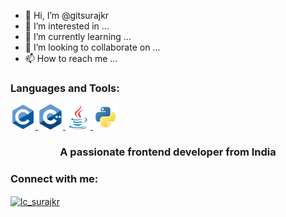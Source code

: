 - 👋 Hi, I’m @gitsurajkr
- 👀 I’m interested in ...
- 🌱 I’m currently learning ...
- 💞️ I’m looking to collaborate on ...
- 📫 How to reach me ...

<!---
gitsurajkr/gitsurajkr is a ✨ special ✨ repository because its `README.md` (this file) appears on your GitHub profile.
You can click the Preview link to take a look at your changes.

<!........<h3 align="center">A passionate frontend developer from India</h3>

<h3 align="left">Connect with me:</h3>
<p align="left"> --->
</p>

<h3 align="left">Languages and Tools:</h3>
<p align="left"> <a href="https://www.cprogramming.com/" target="_blank" rel="noreferrer"> <img src="https://raw.githubusercontent.com/devicons/devicon/master/icons/c/c-original.svg" alt="c" width="40" height="40"/> </a> <a href="https://www.w3schools.com/cpp/" target="_blank" rel="noreferrer"> <img src="https://raw.githubusercontent.com/devicons/devicon/master/icons/cplusplus/cplusplus-original.svg" alt="cplusplus" width="40" height="40"/> </a> <a href="https://www.java.com" target="_blank" rel="noreferrer"> <img src="https://raw.githubusercontent.com/devicons/devicon/master/icons/java/java-original.svg" alt="java" width="40" height="40"/> </a> <a href="https://www.python.org" target="_blank" rel="noreferrer"> <img src="https://raw.githubusercontent.com/devicons/devicon/master/icons/python/python-original.svg" alt="python" width="40" height="40"/> </a> </p>

<h3 align="center">A passionate frontend developer from India</h3>

<h3 align="left">Connect with me:</h3>
<p align="left">
<a href="https://www.leetcode.com/lc_surajkr" target="blank"><img align="center" src="https://raw.githubusercontent.com/git_surajkr/github-profile-readme-generator/master/src/images/icons/Social/leet-code.svg" alt="lc_surajkr" height="30" width="40" /></a>
</p>

